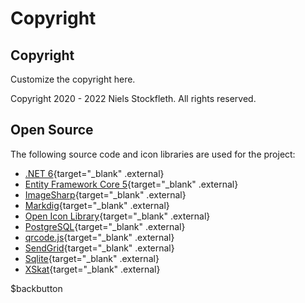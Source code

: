 # Copyright

## Copyright

Customize the copyright here.

Copyright 2020 - 2022 Niels Stockfleth. All rights reserved.

## Open Source

The following source code and icon libraries are used for the project:

- [.NET 6](https://learn.microsoft.com/de-de/dotnet/core/whats-new/dotnet-6){target="_blank" .external}
- [Entity Framework Core 5](https://learn.microsoft.com/de-de/ef/core/what-is-new/ef-core-6.0/whatsnew){target="_blank" .external}
- [ImageSharp](https://github.com/SixLabors/ImageSharp){target="_blank" .external}
- [Markdig](https://github.com/xoofx/markdig){target="_blank" .external}
- [Open Icon Library](https://sourceforge.net/projects/openiconlibrary){target="_blank" .external}
- [PostgreSQL](https://www.nuget.org/packages/Npgsql){target="_blank" .external}
- [qrcode.js](https://github.com/davidshimjs/qrcodejs){target="_blank" .external}
- [SendGrid](https://github.com/sendgrid/sendgrid-csharp){target="_blank" .external}
- [Sqlite](https://www.nuget.org/packages/Microsoft.EntityFrameworkCore.Sqlite){target="_blank" .external}
- [XSkat](http://xskat.de/xskat-cards-de.html){target="_blank" .external}

$backbutton